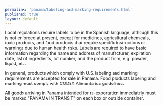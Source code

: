 ```yaml
---
permalink: 'panama/labeling-and-marking-requirements.html'
published: true
layout: default
---
```

Local regulations require labels to be in the Spanish language, although this is not enforced at present, except for medicines, agricultural chemicals, toxic products, and food products that require specific instructions or warnings due to human health risks. Labels are required to have basic information regarding the name and address of manufacturer, expiration date, list of ingredients, lot number, and the product from, e.g. powder, liquid, etc.

In general, products which comply with U.S. labeling and marking requirements are accepted for sale in Panama. Food products labeling and marking must comply with CODEX Alimentarius guidelines.

All goods arriving in Panama intended for re-exportation immediately must be marked "PANAMA IN TRANSIT" on each box or outside container.
